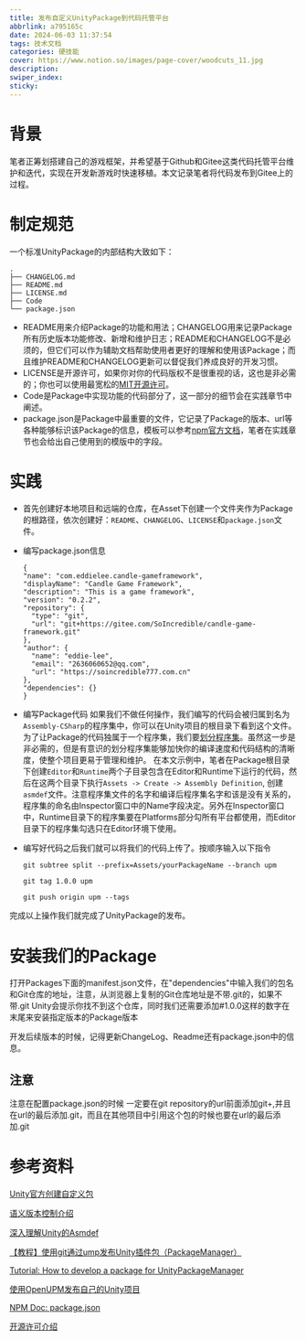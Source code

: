 ```yaml
---
title: 发布自定义UnityPackage到代码托管平台
abbrlink: a795165c
date: 2024-06-03 11:37:54
tags: 技术文档
categories: 硬技能
cover: https://www.notion.so/images/page-cover/woodcuts_11.jpg
description:
swiper_index:
sticky:
---
```


# 背景

笔者正筹划搭建自己的游戏框架，并希望基于Github和Gitee这类代码托管平台维护和迭代，实现在开发新游戏时快速移植。本文记录笔者将代码发布到Gitee上的过程。

# 制定规范

一个标准UnityPackage的内部结构大致如下：

```
.
├── CHANGELOG.md
├── README.md
├── LICENSE.md
├── Code
└── package.json
```

- README用来介绍Package的功能和用法；CHANGELOG用来记录Package所有历史版本功能修改、新增和维护日志；README和CHANGELOG不是必须的，但它们可以作为辅助文档帮助使用者更好的理解和使用该Package；而且维护README和CHANGELOG更新可以督促我们养成良好的开发习惯。
- LICENSE是开源许可，如果你对你的代码版权不是很重视的话，这也是非必需的；你也可以使用最宽松的[MIT开源许可](https://opensource.org/license/mit)。
- Code是Package中实现功能的代码部分了，这一部分的细节会在实践章节中阐述。
- package.json是Package中最重要的文件，它记录了Package的版本、url等各种能够标识该Package的信息，模板可以参考[npm官方文档](https://docs.npmjs.com/cli/v10/configuring-npm/package-json)，笔者在实践章节也会给出自己使用到的模版中的字段。

# 实践

- 首先创建好本地项目和远端的仓库，在Asset下创建一个文件夹作为Package的根路径，依次创建好：`README`、`CHANGELOG`、`LICENSE`和`package.json`文件。
- 编写package.json信息
  ```
  {
  "name": "com.eddielee.candle-gameframework",
  "displayName": "Candle Game Framework",
  "description": "This is a game framework",
  "version": "0.2.2",
  "repository": {
    "type": "git",
    "url": "git+https://gitee.com/SoIncredible/candle-game-framework.git"
  },
  "author": {
    "name": "eddie-lee",
    "email": "2636060652@qq.com",
    "url": "https://soincredible777.com.cn"
  },
  "dependencies": {}
  }
  ```
- 编写Package代码
   如果我们不做任何操作，我们编写的代码会被归属到名为`Assembly-CSharp`的程序集中，你可以在Unity项目的根目录下看到这个文件。为了让Package的代码独属于一个程序集，我们要[划分程序集](https://docs.unity3d.com/Manual/ScriptCompilationAssemblyDefinitionFiles.html)。虽然这一步是非必需的，但是有意识的划分程序集能够加快你的编译速度和代码结构的清晰度，使整个项目更易于管理和维护。
   在本文示例中，笔者在Package根目录下创建`Editor`和`Runtime`两个子目录包含在Editor和Runtime下运行的代码，然后在这两个目录下执行`Assets -> Create -> Assembly Definition`, 创建`asmdef`文件。注意程序集文件的名字和编译后程序集名字和该是没有关系的，程序集的命名由Inspector窗口中的Name字段决定。另外在Inspector窗口中，Runtime目录下的程序集要在Platforms部分勾所有平台都使用，而Editor目录下的程序集勾选只在Editor环境下使用。

 - 编写好代码之后我们就可以将我们的代码上传了。按顺序输入以下指令
    ```shell
    git subtree split --prefix=Assets/yourPackageName --branch upm

    git tag 1.0.0 upm

    git push origin upm --tags

    ```
完成以上操作我们就完成了UnityPackage的发布。

# 安装我们的Package

打开Packages下面的manifest.json文件，在"dependencies"中输入我们的包名和Git仓库的地址，注意，从浏览器上复制的Git仓库地址是不带.git的，如果不带.git Unity会提示你找不到这个仓库，同时我们还需要添加#1.0.0这样的数字在末尾来安装指定版本的Package版本

开发后续版本的时候，记得更新ChangeLog、Readme还有package.json中的信息。

## 注意

注意在配置package.json的时候 一定要在git repository的url前面添加git+,并且在url的最后添加.git，而且在其他项目中引用这个包的时候也要在url的最后添加.git


# 参考资料
[Unity官方创建自定义包](https://docs.unity3d.com/cn/2022.3/Manual/CustomPackages.html)

[语义版本控制介绍](https://semver.org/lang/zh-CN/)

[深入理解Unity的Asmdef](https://blog.csdn.net/qq_42672770/article/details/131193440)

[【教程】使用git通过ump发布Unity插件包（PackageManager）](https://zhuanlan.zhihu.com/p/258129649)

[Tutorial: How to develop a package for UnityPackageManager](https://www.patreon.com/posts/25070968)

[使用OpenUPM发布自己的Unity项目](https://yomunchan.moe/Post/582)

[NPM Doc: package.json](https://docs.npmjs.com/cli/v10/configuring-npm/package-json)

[开源许可介绍](https://www.ruanyifeng.com/blog/2017/10/open-source-license-tutorial.html)